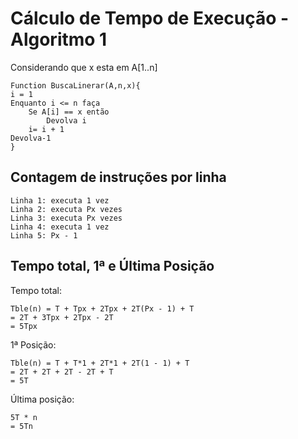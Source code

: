 # Cálculo de Tempo de Execução - Algoritmo 1

Considerando que x esta em A[1..n]

```http
Function BuscaLinerar(A,n,x){
i = 1
Enquanto i <= n faça
    Se A[i] == x então
        Devolva i
    i= i + 1
Devolva-1
}
```

## Contagem de instruções por linha
```http
Linha 1: executa 1 vez
Linha 2: executa Px vezes
Linha 3: executa Px vezes
Linha 4: executa 1 vez
Linha 5: Px - 1
```

## Tempo total, 1ª e Última Posição

Tempo total:
```http
Tble(n) = T + Tpx + 2Tpx + 2T(Px - 1) + T
= 2T + 3Tpx + 2Tpx - 2T
= 5Tpx
```

1ª Posição: 
```http
Tble(n) = T + T*1 + 2T*1 + 2T(1 - 1) + T
= 2T + 2T + 2T - 2T + T
= 5T
```

Última posição: 
```http
5T * n
= 5Tn
```